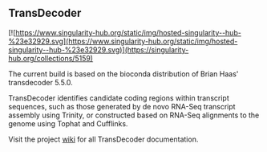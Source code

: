 ## TransDecoder

[![https://www.singularity-hub.org/static/img/hosted-singularity--hub-%23e32929.svg](https://www.singularity-hub.org/static/img/hosted-singularity--hub-%23e32929.svg)](https://singularity-hub.org/collections/5159)

The current build is based on the bioconda distribution of Brian Haas' transdecoder 5.5.0.

TransDecoder identifies candidate coding regions within transcript sequences, such as those generated by de novo RNA-Seq transcript assembly using Trinity, or constructed based on RNA-Seq alignments to the genome using Tophat and Cufflinks.

Visit the project [wiki](https://github.com/TransDecoder/TransDecoder/wiki) for all TransDecoder documentation.
